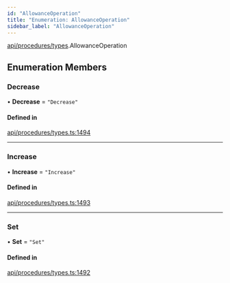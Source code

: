 ```yaml
---
id: "AllowanceOperation"
title: "Enumeration: AllowanceOperation"
sidebar_label: "AllowanceOperation"
---
```


[api/procedures/types](../../../../../modules/API/Procedures/Types/Types.md).AllowanceOperation

## Enumeration Members

### Decrease

• **Decrease** = ``"Decrease"``

#### Defined in

[api/procedures/types.ts:1494](https://github.com/PolymeshAssociation/polymesh-sdk/blob/3cc570ade/src/api/procedures/types.ts#L1494)

___

### Increase

• **Increase** = ``"Increase"``

#### Defined in

[api/procedures/types.ts:1493](https://github.com/PolymeshAssociation/polymesh-sdk/blob/3cc570ade/src/api/procedures/types.ts#L1493)

___

### Set

• **Set** = ``"Set"``

#### Defined in

[api/procedures/types.ts:1492](https://github.com/PolymeshAssociation/polymesh-sdk/blob/3cc570ade/src/api/procedures/types.ts#L1492)
